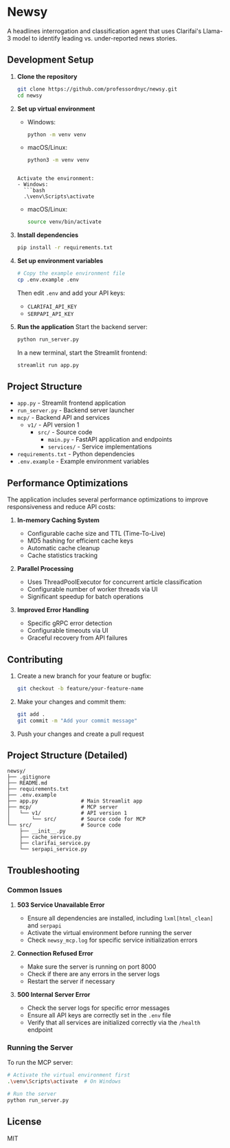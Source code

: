 # Newsy

A headlines interrogation and classification agent that uses Clarifai's Llama-3 model to identify leading vs. under-reported news stories.

## Development Setup

1. **Clone the repository**
   ```bash
   git clone https://github.com/professordnyc/newsy.git
   cd newsy
   ```

2. **Set up virtual environment**
   - Windows:
     ```bash
     python -m venv venv
   - macOS/Linux:
     ```bash
     python3 -m venv venv
   ```
   
   Activate the environment:
   - Windows:
     ```bash
     .\venv\Scripts\activate
     ```
   - macOS/Linux:
     ```bash
     source venv/bin/activate
     ```

3. **Install dependencies**
   ```bash
   pip install -r requirements.txt
   ```

4. **Set up environment variables**
   ```bash
   # Copy the example environment file
   cp .env.example .env
   ```
   Then edit `.env` and add your API keys:
   - `CLARIFAI_API_KEY`
   - `SERPAPI_API_KEY`

5. **Run the application**
   Start the backend server:
   ```bash
   python run_server.py
   ```
   
   In a new terminal, start the Streamlit frontend:
   ```bash
   streamlit run app.py
   ```

## Project Structure

- `app.py` - Streamlit frontend application
- `run_server.py` - Backend server launcher
- `mcp/` - Backend API and services
  - `v1/` - API version 1
    - `src/` - Source code
      - `main.py` - FastAPI application and endpoints
      - `services/` - Service implementations
- `requirements.txt` - Python dependencies
- `.env.example` - Example environment variables

## Performance Optimizations

The application includes several performance optimizations to improve responsiveness and reduce API costs:

1. **In-memory Caching System**
   - Configurable cache size and TTL (Time-To-Live)
   - MD5 hashing for efficient cache keys
   - Automatic cache cleanup
   - Cache statistics tracking

2. **Parallel Processing**
   - Uses ThreadPoolExecutor for concurrent article classification
   - Configurable number of worker threads via UI
   - Significant speedup for batch operations

3. **Improved Error Handling**
   - Specific gRPC error detection
   - Configurable timeouts via UI
   - Graceful recovery from API failures

## Contributing

1. Create a new branch for your feature or bugfix:
   ```bash
   git checkout -b feature/your-feature-name
   ```

2. Make your changes and commit them:
   ```bash
   git add .
   git commit -m "Add your commit message"
   ```

3. Push your changes and create a pull request

## Project Structure (Detailed)

```
newsy/
├── .gitignore
├── README.md
├── requirements.txt
├── .env.example
├── app.py              # Main Streamlit app
├── mcp/                # MCP server
│   └── v1/             # API version 1
│       └── src/        # Source code for MCP
└── src/                # Source code
    ├── __init__.py
    ├── cache_service.py
    ├── clarifai_service.py
    └── serpapi_service.py
```

## Troubleshooting

### Common Issues

1. **503 Service Unavailable Error**
   - Ensure all dependencies are installed, including `lxml[html_clean]` and `serpapi`
   - Activate the virtual environment before running the server
   - Check `newsy_mcp.log` for specific service initialization errors

2. **Connection Refused Error**
   - Make sure the server is running on port 8000
   - Check if there are any errors in the server logs
   - Restart the server if necessary

3. **500 Internal Server Error**
   - Check the server logs for specific error messages
   - Ensure all API keys are correctly set in the `.env` file
   - Verify that all services are initialized correctly via the `/health` endpoint

### Running the Server

To run the MCP server:
```bash
# Activate the virtual environment first
.\venv\Scripts\activate  # On Windows

# Run the server
python run_server.py
```

## License

MIT
